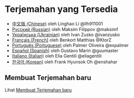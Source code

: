 # Terjemahan yang Tersedia

* [中文版 (Chinese)](https://github.com/llh911001/mostly-adequate-guide-chinese)  oleh Linghao Li @llh911001
* [Русский (Russian)](https://github.com/MostlyAdequate/mostly-adequate-guide-ru)  oleh Maksim Filippov @maksimf
* [Українська (Ukrainian)](https://github.com/ivanzusko/mostly-adequate-guide-uk) oleh Ivan Zusko @ivanzusko
* [Français (French)](https://github.com/MostlyAdequate/mostly-adequate-guide-fr) oleh Benkort Matthias @KtorZ
* [Português (Portuguese)](https://github.com/MostlyAdequate/mostly-adequate-guide-pt-BR) oleh Palmer Oliveira @expalmer
* [Español (Spanish)](https://github.com/MostlyAdequate/mostly-adequate-guide-es) oleh Gustavo Marin @guumaster
* [Italiano (Italian)](https://github.com/MostlyAdequate/mostly-adequate-guide-it) oleh Elia Gentili @eliagentili
* [한국어 (Korean)](https://github.com/enshahar/mostly-adequate-guide-kr) oleh Frank Hyunsok Oh @enshahar

## Membuat Terjemahan baru

Lihat [Membuat Terjemahan baru](CONTRIBUTING.md#Translations)


